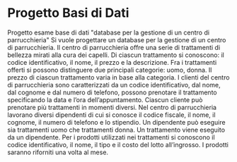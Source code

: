 # Progetto Basi di Dati
Progetto esame base di dati "database per la gestione di un centro di parrucchieria"
Si vuole progettare un database per la gestione di un centro di parrucchieria. Il centro di parrucchieria offre una serie di trattamenti di bellezza mirati alla cura dei capelli. Di ciascun trattamento si conoscono: il codice identificativo, il nome, il prezzo e la descrizione. Fra i trattamenti offerti si possono distinguere due principali categorie: uomo, donna. Il prezzo di ciascun trattamento varia in base alla categoria. I clienti del centro di parrucchieria sono caratterizzati da un codice identificativo, dal nome, dal cognome e dal numero di telefono, possono prenotare il trattamento specificando la data e l’ora dell’appuntamento. Ciascun cliente può prenotare più trattamenti in momenti diversi. Nel centro di parrucchieria lavorano diversi dipendenti di cui si conosce il codice fiscale, il nome, il cognome, il numero di telefono e lo stipendio. Un dipendente può eseguire sia trattamenti uomo che trattamenti donna. Un trattamento viene eseguito da un dipendente. Per i prodotti utilizzati nei trattamenti si conoscono il codice identificativo, il nome, il tipo e il costo del lotto all’ingrosso. I prodotti saranno riforniti una volta al mese.
